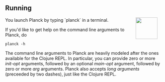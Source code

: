 ## Running

<img width="70" align="right" style="margin: 0ex 1em" src="img/running.jpg">
You launch Planck by typing `planck` in a terminal.

If you'd like to get help on the command line arguments to Planck, do

```
planck -h
```

The command line arguments to Planck are heavily modeled after the ones available for the Clojure REPL. In particular, you can provide zero or more _init-opt_ arguments, followed by an optional _main-opt_ argument, followed by zero or more _arg_ arguments. Planck also accepts _long arguments_ (preceeded by two dashes), just like the Clojure REPL.
